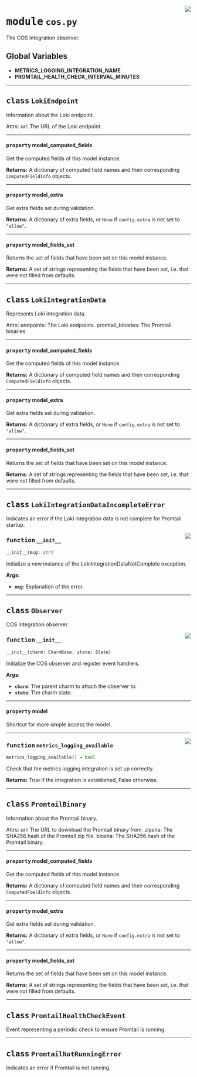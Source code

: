 <!-- markdownlint-disable -->

<a href="../src/cos.py#L0"><img align="right" style="float:right;" src="https://img.shields.io/badge/-source-cccccc?style=flat-square"></a>

# <kbd>module</kbd> `cos.py`
The COS integration observer. 

**Global Variables**
---------------
- **METRICS_LOGGING_INTEGRATION_NAME**
- **PROMTAIL_HEALTH_CHECK_INTERVAL_MINUTES**


---

## <kbd>class</kbd> `LokiEndpoint`
Information about the Loki endpoint. 

Attrs:  url: The URL of the Loki endpoint. 


---

#### <kbd>property</kbd> model_computed_fields

Get the computed fields of this model instance. 



**Returns:**
  A dictionary of computed field names and their corresponding `ComputedFieldInfo` objects. 

---

#### <kbd>property</kbd> model_extra

Get extra fields set during validation. 



**Returns:**
  A dictionary of extra fields, or `None` if `config.extra` is not set to `"allow"`. 

---

#### <kbd>property</kbd> model_fields_set

Returns the set of fields that have been set on this model instance. 



**Returns:**
  A set of strings representing the fields that have been set,  i.e. that were not filled from defaults. 




---

## <kbd>class</kbd> `LokiIntegrationData`
Represents Loki integration data. 

Attrs:  endpoints: The Loki endpoints.  promtail_binaries: The Promtail binaries. 


---

#### <kbd>property</kbd> model_computed_fields

Get the computed fields of this model instance. 



**Returns:**
  A dictionary of computed field names and their corresponding `ComputedFieldInfo` objects. 

---

#### <kbd>property</kbd> model_extra

Get extra fields set during validation. 



**Returns:**
  A dictionary of extra fields, or `None` if `config.extra` is not set to `"allow"`. 

---

#### <kbd>property</kbd> model_fields_set

Returns the set of fields that have been set on this model instance. 



**Returns:**
  A set of strings representing the fields that have been set,  i.e. that were not filled from defaults. 




---

## <kbd>class</kbd> `LokiIntegrationDataIncompleteError`
Indicates an error if the Loki integration data is not complete for Promtail startup. 

<a href="../src/cos.py#L69"><img align="right" style="float:right;" src="https://img.shields.io/badge/-source-cccccc?style=flat-square"></a>

### <kbd>function</kbd> `__init__`

```python
__init__(msg: str)
```

Initialize a new instance of the LokiIntegrationDataNotComplete exception. 



**Args:**
 
 - <b>`msg`</b>:  Explanation of the error. 





---

## <kbd>class</kbd> `Observer`
COS integration observer. 

<a href="../src/cos.py#L89"><img align="right" style="float:right;" src="https://img.shields.io/badge/-source-cccccc?style=flat-square"></a>

### <kbd>function</kbd> `__init__`

```python
__init__(charm: CharmBase, state: State)
```

Initialize the COS observer and register event handlers. 



**Args:**
 
 - <b>`charm`</b>:  The parent charm to attach the observer to. 
 - <b>`state`</b>:  The charm state. 


---

#### <kbd>property</kbd> model

Shortcut for more simple access the model. 



---

<a href="../src/cos.py#L161"><img align="right" style="float:right;" src="https://img.shields.io/badge/-source-cccccc?style=flat-square"></a>

### <kbd>function</kbd> `metrics_logging_available`

```python
metrics_logging_available() → bool
```

Check that the metrics logging integration is set up correctly. 



**Returns:**
  True if the integration is established, False otherwise. 


---

## <kbd>class</kbd> `PromtailBinary`
Information about the Promtail binary. 

Attrs:  url: The URL to download the Promtail binary from.  zipsha: The SHA256 hash of the Promtail zip file.  binsha: The SHA256 hash of the Promtail binary. 


---

#### <kbd>property</kbd> model_computed_fields

Get the computed fields of this model instance. 



**Returns:**
  A dictionary of computed field names and their corresponding `ComputedFieldInfo` objects. 

---

#### <kbd>property</kbd> model_extra

Get extra fields set during validation. 



**Returns:**
  A dictionary of extra fields, or `None` if `config.extra` is not set to `"allow"`. 

---

#### <kbd>property</kbd> model_fields_set

Returns the set of fields that have been set on this model instance. 



**Returns:**
  A set of strings representing the fields that have been set,  i.e. that were not filled from defaults. 




---

## <kbd>class</kbd> `PromtailHealthCheckEvent`
Event representing a periodic check to ensure Promtail is running. 





---

## <kbd>class</kbd> `PromtailNotRunningError`
Indicates an error if Promtail is not running. 





